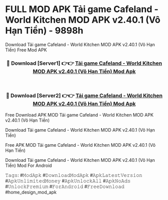 # FULL MOD APK Tải game Cafeland - World Kitchen MOD APK v2.40.1 (Vô Hạn Tiền) - 9898h
Download Tải game Cafeland - World Kitchen MOD APK v2.40.1 (Vô Hạn Tiền) Free Mod APK

<div align="center">
<h3>🔴 Download [Server1] 👉👉 <a href="https://apk-comot.site?title=Tải_game_Cafeland_-_World_Kitchen_MOD_APK_v2.40.1_(Vô_Hạn_Tiền)">Tải game Cafeland - World Kitchen MOD APK v2.40.1 (Vô Hạn Tiền) Mod Apk</a></h3><br>

<h3>🔴 Download [Server2] 👉👉 <a href="https://apk-comot.site?title=Tải_game_Cafeland_-_World_Kitchen_MOD_APK_v2.40.1_(Vô_Hạn_Tiền)">Tải game Cafeland - World Kitchen MOD APK v2.40.1 (Vô Hạn Tiền) Mod Apk</a></h3>
</div>


Free Download APK MOD Tải game Cafeland - World Kitchen MOD APK v2.40.1 (Vô Hạn Tiền)

Download Tải game Cafeland - World Kitchen MOD APK v2.40.1 (Vô Hạn Tiền) 

Free APK MOD Tải game Cafeland - World Kitchen MOD APK v2.40.1 (Vô Hạn Tiền) 

Download Tải game Cafeland - World Kitchen MOD APK v2.40.1 (Vô Hạn Tiền) Mod For Android

𝚃𝚊𝚐𝚜: #𝙼𝚘𝚍𝙰𝚙𝚔 #𝙳𝚘𝚠𝚗𝚕𝚘𝚊𝚍𝙼𝚘𝚍𝙰𝚙𝚔 #𝙰𝚙𝚔𝙻𝚊𝚝𝚎𝚜𝚝𝚅𝚎𝚛𝚜𝚒𝚘𝚗 #𝙰𝚙𝚔𝚄𝚗𝚕𝚒𝚖𝚒𝚝𝚎𝚍𝙼𝚘𝚗𝚎𝚢 #𝙰𝚙𝚔𝚄𝚗𝚕𝚘𝚌𝚔𝙰𝚕𝚕 #𝙰𝚙𝚔𝙽𝚘𝙰𝚍𝚜 #𝚄𝚗𝚕𝚘𝚌𝚔𝙿𝚛𝚎𝚖𝚒𝚞𝚖 #𝙵𝚘𝚛𝙰𝚗𝚍𝚛𝚘𝚒𝚍 #𝙵𝚛𝚎𝚎𝙳𝚘𝚠𝚗𝚕𝚘𝚊𝚍 #home_design_mod_apk
